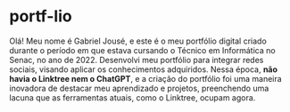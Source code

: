 # portf-lio

Olá! Meu nome é Gabriel Jousé, e este é o meu portfólio digital criado durante o período em que estava cursando o Técnico em Informática no Senac, no ano de 2022.
Desenvolvi meu portfólio para integrar redes sociais, visando aplicar os conhecimentos adquiridos. Nessa época, **não havia o Linktree nem o ChatGPT**, e a criação do portfólio foi uma maneira inovadora de destacar meu aprendizado e projetos, preenchendo uma lacuna que as ferramentas atuais, como o Linktree, ocupam agora.
